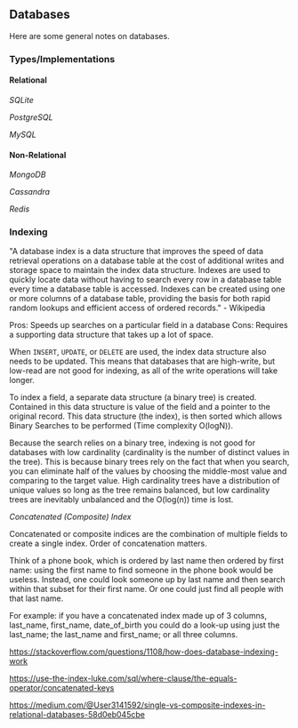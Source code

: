 ## Databases

Here are some general notes on databases.

### Types/Implementations

#### Relational

*SQLite*

*PostgreSQL*

*MySQL*

#### Non-Relational

*MongoDB*

*Cassandra*

*Redis*


### Indexing

"A database index is a data structure that improves the speed of data retrieval operations on a database table at the cost of additional writes and storage space to maintain the index data structure. Indexes are used to quickly locate data without having to search every row in a database table every time a database table is accessed. Indexes can be created using one or more columns of a database table, providing the basis for both rapid random lookups and efficient access of ordered records." - Wikipedia

Pros: Speeds up searches on a particular field in a database
Cons: Requires a supporting data structure that takes up a lot of space. 

When `INSERT`, `UPDATE`, or `DELETE` are used, the index data structure also needs to be updated. This means that databases that are high-write, but low-read are not good for indexing, as all of the write operations will take longer.

To index a field, a separate data structure (a binary tree) is created. Contained in this data structure is value of the field and a pointer to the original record. This data structure (the index), is then sorted which allows Binary Searches to be performed (Time complexity O(logN)).

Because the search relies on a binary tree, indexing is not good for databases with low cardinality (cardinality is the number of distinct values in the tree). This is because binary trees rely on the fact that when you search, you can eliminate half of the values by choosing the middle-most value and comparing to the target value. High cardinality trees have a distribution of 
unique values so long as the tree remains balanced, but low cardinality trees are inevitably unbalanced and the O(log(n)) time is lost.


*Concatenated (Composite) Index*

Concatenated or composite indices are the combination of multiple fields to create a single index. Order of concatenation matters.

Think of a phone book, which is ordered by last name then ordered by first name: using the first name to find someone in the phone book would be useless. Instead, one could look someone up by last name and then search within that subset for their first name. Or one could just find all people with that last name.

For example: if you have a concatenated index made up of 3 columns, last_name, first_name, date_of_birth you could do a look-up using just the last_name; the last_name and first_name; or all three columns.


https://stackoverflow.com/questions/1108/how-does-database-indexing-work

https://use-the-index-luke.com/sql/where-clause/the-equals-operator/concatenated-keys

https://medium.com/@User3141592/single-vs-composite-indexes-in-relational-databases-58d0eb045cbe